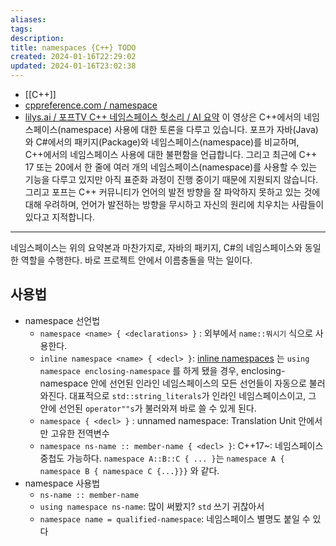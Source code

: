 ```yaml
---
aliases: 
tags: 
description:
title: namespaces {C++} TODO
created: 2024-01-16T22:29:02
updated: 2024-01-16T23:02:38
---
```

 - [[C++]]
 - [cppreference.com / namespace](https://en.cppreference.com/w/cpp/language/namespace)
 - [lilys.ai / 포프TV C++ 네임스페이스 헛소리 / AI 요약](https://lilys.ai/digest/165087?sId=phPR4YsoreY&source=video&result=summaryNote&isBlogRequested=false&s=1)  이 영상은 C++에서의 네임스페이스(namespace) 사용에 대한 토론을 다루고 있습니다. 포프가 자바(Java)와 C#에서의 패키지(Package)와 네임스페이스(namespace)를 비교하며, C++에서의 네임스페이스 사용에 대한 불편함을 언급합니다. 그리고 최근에 C++ 17 또는 20에서 한 줄에 여러 개의 네임스페이스(namespace)를 사용할 수 있는 기능을 다루고 있지만 아직 표준화 과정이 진행 중이기 때문에 지원되지 않습니다. 그리고 포프는 C++ 커뮤니티가 언어의 발전 방향을 잘 파악하지 못하고 있는 것에 대해 우려하며, 언어가 발전하는 방향을 무시하고 자신의 원리에 치우치는 사람들이 있다고 지적합니다. 
---

네임스페이스는 위의 요약본과 마찬가지로, 자바의 패키지, C#의 네임스페이스와 동일한 역할을 수행한다. 바로 프로젝트 안에서 이름충돌을 막는 일이다. 

## 사용법

- namespace 선언법
	- `namespace <name> { <declarations> }` : 외부에서 `name::뭐시기` 식으로 사용한다.
	- `inline namespace <name> { <decl> }`: [inline namespaces](https://en.cppreference.com/w/cpp/language/namespace#Inline_namespaces) 는 `using namespace enclosing-namespace` 를 하게 됐을 경우, enclosing-namespace 안에 선언된 인라인 네임스페이스의 모든 선언들이 자동으로 불러와진다. 대표적으로 `std::string_literals`가 인라인 네임스페이스이고, 그 안에 선언된 `operator""s`가 불러와져 바로 쓸 수 있게 된다.
	- `namespace { <decl> }` : unnamed namespace: Translation Unit 안에서만 고유한 전역변수
	- `namespace ns-name :: member-name { <decl> }`: C++17~: 네임스페이스 중첩도 가능하다. `namespace A::B::C { ... }`는 `namespace A { namespace B { namespace C {...}}}` 와 같다.
- namespace 사용법
	- `ns-name :: member-name`
	- `using namespace ns-name`: 많이 써봤지? `std` 쓰기 귀찮아서
	- `namespace name = qualified-namespace`: 네임스페이스 별명도 붙일 수 있다
